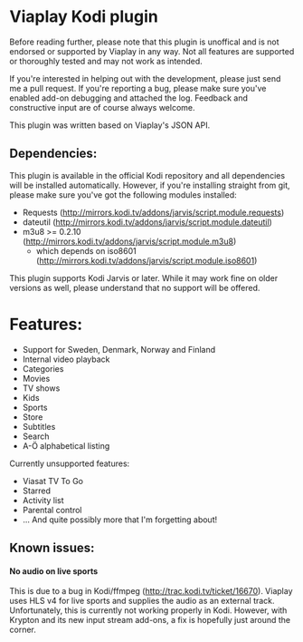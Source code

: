 ﻿# Viaplay Kodi plugin #
Before reading further, please note that this plugin is unoffical and is not endorsed or supported by Viaplay in any way. Not all features are supported or thoroughly tested and may not work as intended.

If you're interested in helping out with the development, please just send me a pull request. If you're reporting a bug, please make sure you've enabled add-on debugging and attached the log. Feedback and constructive input are of course always welcome.

This plugin was written based on Viaplay's JSON API.


## Dependencies: ##
This plugin is available in the official Kodi repository and all dependencies will be installed automatically. However, if you're installing straight from git, please make sure you've got the following modules installed:
 * Requests (http://mirrors.kodi.tv/addons/jarvis/script.module.requests)
 * dateutil (http://mirrors.kodi.tv/addons/jarvis/script.module.dateutil)
 * m3u8 >= 0.2.10 (http://mirrors.kodi.tv/addons/jarvis/script.module.m3u8)
   * which depends on iso8601 (http://mirrors.kodi.tv/addons/jarvis/script.module.iso8601)

This plugin supports Kodi Jarvis or later. While it may work fine on older versions as well, please understand that no support will be offered.

# Features: #
 * Support for Sweden, Denmark, Norway and Finland
 * Internal video playback
 * Categories
 * Movies
 * TV shows
 * Kids
 * Sports
 * Store
 * Subtitles
 * Search
 * A-Ö alphabetical listing
 
Currently unsupported features:

 * Viasat TV To Go
 * Starred
 * Activity list
 * Parental control
 * ... And quite possibly more that I'm forgetting about!
 
## Known issues: ##
#### No audio on live sports ####
This is due to a bug in Kodi/ffmpeg (http://trac.kodi.tv/ticket/16670). Viaplay uses HLS v4 for live sports and supplies the audio as an external track. Unfortunately, this is currently not working properly in Kodi. However, with Krypton and its new input stream add-ons, a fix is hopefully just around the corner.
